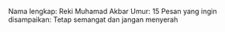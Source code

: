 Nama lengkap: Reki Muhamad Akbar
Umur: 15
Pesan yang ingin disampaikan: Tetap semangat dan jangan menyerah